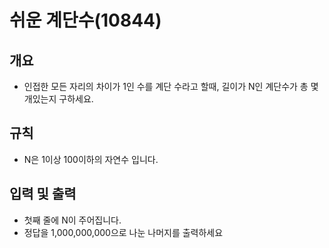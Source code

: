 쉬운 계단수(10844)
===
## 개요
+ 인접한 모든 자리의 차이가 1인 수를 계단 수라고 할때, 길이가 N인 계단수가 총 몇개있는지 구하세요.
## 규칙
+ N은 1이상 100이하의 자연수 입니다.
## 입력 및 출력
+ 첫째 줄에 N이 주어집니다.
+ 정답을 1,000,000,000으로 나눈 나머지를 출력하세요